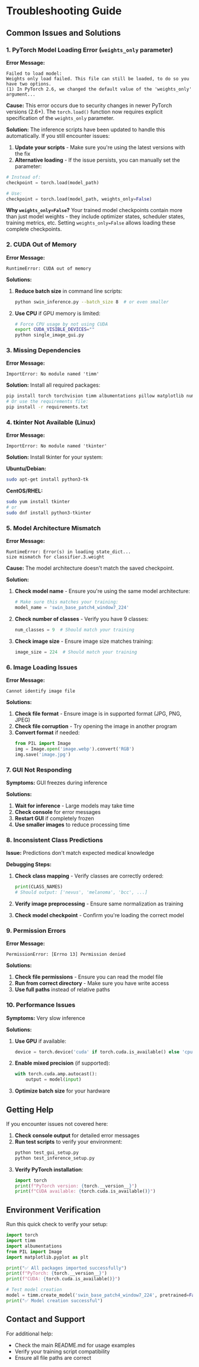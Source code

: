 # Troubleshooting Guide

## Common Issues and Solutions

### 1. PyTorch Model Loading Error (`weights_only` parameter)

**Error Message:**
```
Failed to load model:
Weights only load failed. This file can still be loaded, to do so you have two options.
(1) In PyTorch 2.6, we changed the default value of the 'weights_only' argument...
```

**Cause:** 
This error occurs due to security changes in newer PyTorch versions (2.6+). The `torch.load()` function now requires explicit specification of the `weights_only` parameter.

**Solution:**
The inference scripts have been updated to handle this automatically. If you still encounter issues:

1. **Update your scripts** - Make sure you're using the latest versions with the fix
2. **Alternative loading** - If the issue persists, you can manually set the parameter:

```python
# Instead of:
checkpoint = torch.load(model_path)

# Use:
checkpoint = torch.load(model_path, weights_only=False)
```

**Why `weights_only=False`?**
Your trained model checkpoints contain more than just model weights - they include optimizer states, scheduler states, training metrics, etc. Setting `weights_only=False` allows loading these complete checkpoints.

### 2. CUDA Out of Memory

**Error Message:**
```
RuntimeError: CUDA out of memory
```

**Solutions:**
1. **Reduce batch size** in command line scripts:
   ```bash
   python swin_inference.py --batch_size 8  # or even smaller
   ```
2. **Use CPU** if GPU memory is limited:
   ```bash
   # Force CPU usage by not using CUDA
   export CUDA_VISIBLE_DEVICES=""
   python single_image_gui.py
   ```

### 3. Missing Dependencies

**Error Message:**
```
ImportError: No module named 'timm'
```

**Solution:**
Install all required packages:
```bash
pip install torch torchvision timm albumentations pillow matplotlib numpy
# Or use the requirements file:
pip install -r requirements.txt
```

### 4. tkinter Not Available (Linux)

**Error Message:**
```
ImportError: No module named 'tkinter'
```

**Solution:**
Install tkinter for your system:

**Ubuntu/Debian:**
```bash
sudo apt-get install python3-tk
```

**CentOS/RHEL:**
```bash
sudo yum install tkinter
# or
sudo dnf install python3-tkinter
```

### 5. Model Architecture Mismatch

**Error Message:**
```
RuntimeError: Error(s) in loading state_dict...
size mismatch for classifier.3.weight
```

**Cause:** 
The model architecture doesn't match the saved checkpoint.

**Solution:**
1. **Check model name** - Ensure you're using the same model architecture:
   ```python
   # Make sure this matches your training:
   model_name = 'swin_base_patch4_window7_224'
   ```

2. **Check number of classes** - Verify you have 9 classes:
   ```python
   num_classes = 9  # Should match your training
   ```

3. **Check image size** - Ensure image size matches training:
   ```python
   image_size = 224  # Should match your training
   ```

### 6. Image Loading Issues

**Error Message:**
```
Cannot identify image file
```

**Solutions:**
1. **Check file format** - Ensure image is in supported format (JPG, PNG, JPEG)
2. **Check file corruption** - Try opening the image in another program
3. **Convert format** if needed:
   ```python
   from PIL import Image
   img = Image.open('image.webp').convert('RGB')
   img.save('image.jpg')
   ```

### 7. GUI Not Responding

**Symptoms:** GUI freezes during inference

**Solutions:**
1. **Wait for inference** - Large models may take time
2. **Check console** for error messages
3. **Restart GUI** if completely frozen
4. **Use smaller images** to reduce processing time

### 8. Inconsistent Class Predictions

**Issue:** Predictions don't match expected medical knowledge

**Debugging Steps:**
1. **Check class mapping** - Verify classes are correctly ordered:
   ```python
   print(CLASS_NAMES)
   # Should output: ['nevus', 'melanoma', 'bcc', ...]
   ```

2. **Verify image preprocessing** - Ensure same normalization as training
3. **Check model checkpoint** - Confirm you're loading the correct model

### 9. Permission Errors

**Error Message:**
```
PermissionError: [Errno 13] Permission denied
```

**Solutions:**
1. **Check file permissions** - Ensure you can read the model file
2. **Run from correct directory** - Make sure you have write access
3. **Use full paths** instead of relative paths

### 10. Performance Issues

**Symptoms:** Very slow inference

**Solutions:**
1. **Use GPU** if available:
   ```python
   device = torch.device('cuda' if torch.cuda.is_available() else 'cpu')
   ```
2. **Enable mixed precision** (if supported):
   ```python
   with torch.cuda.amp.autocast():
       output = model(input)
   ```
3. **Optimize batch size** for your hardware

## Getting Help

If you encounter issues not covered here:

1. **Check console output** for detailed error messages
2. **Run test scripts** to verify your environment:
   ```bash
   python test_gui_setup.py
   python test_inference_setup.py
   ```
3. **Verify PyTorch installation**:
   ```python
   import torch
   print(f"PyTorch version: {torch.__version__}")
   print(f"CUDA available: {torch.cuda.is_available()}")
   ```

## Environment Verification

Run this quick check to verify your setup:

```python
import torch
import timm
import albumentations
from PIL import Image
import matplotlib.pyplot as plt

print("✅ All packages imported successfully")
print(f"PyTorch: {torch.__version__}")
print(f"CUDA: {torch.cuda.is_available()}")

# Test model creation
model = timm.create_model('swin_base_patch4_window7_224', pretrained=False)
print("✅ Model creation successful")
```

## Contact and Support

For additional help:
- Check the main README.md for usage examples
- Verify your training script compatibility
- Ensure all file paths are correct
